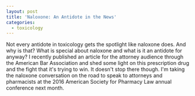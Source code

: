 ```yaml
---
layout: post
title: 'Naloxone: An Antidote in the News'
categories:
  - toxicology
---
```



Not every antidote in toxicology gets the spotlight like naloxone does. And why is that? What is special about naloxone and what is it an antidote for anyway? I recently published an article for the attorney audience through the American Bar Association and shed some light on this prescription drug and the fight that it's trying to win. It doesn't stop there though. I'm taking the naloxone conversation on the road to speak to attorneys and pharmacists at the 2016 American Society for Pharmacy Law annual conference next month.&nbsp;